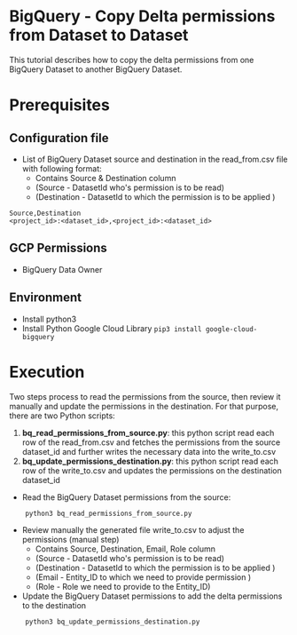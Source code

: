 # BigQuery - Copy Delta permissions from Dataset to Dataset

This tutorial describes how to copy the delta permissions from one BigQuery Dataset to another BigQuery Dataset.

# Prerequisites
## Configuration file
* List of BigQuery Dataset source and destination in the read_from.csv file with following format:
    *   Contains Source & Destination column
    *   (Source - DatasetId who's permission is to be read) 
    *   (Destination - DatasetId to which the permission is to be applied ) 
```
Source,Destination
<project_id>:<dataset_id>,<project_id>:<dataset_id>
```
## GCP Permissions
* BigQuery Data Owner

## Environment
* Install python3 
* Install Python Google Cloud Library
``` pip3 install google-cloud-bigquery ```


# Execution
Two steps process to read the permissions from the source, then review it manually and update the permissions in the destination. For that purpose, there are two Python scripts:
1. **bq_read_permissions_from_source.py**: this python script read each row of the read_from.csv and fetches the permissions from the source dataset_id and further writes the necessary data into the write_to.csv
2. **bq_update_permissions_destination.py**: this python script read each row of the write_to.csv and updates the permissions on the destination dataset_id


*  Read the BigQuery Dataset permissions from the source:
```
    python3 bq_read_permissions_from_source.py
```
* Review manually the generated file write_to.csv to adjust the permissions (manual step)
    * Contains Source, Destination, Email, Role column
    *   (Source - DatasetId who's permission is to be read) 
    *   (Destination - DatasetId to which the permission is to be applied ) 
    *   (Email - Entity_ID to which we need to provide permission )
    *   (Role - Role we need to provide to the Entity_ID)
* Update the BigQuery Dataset permissions to add the delta permissions to the destination
```
    python3 bq_update_permissions_destination.py 
```





